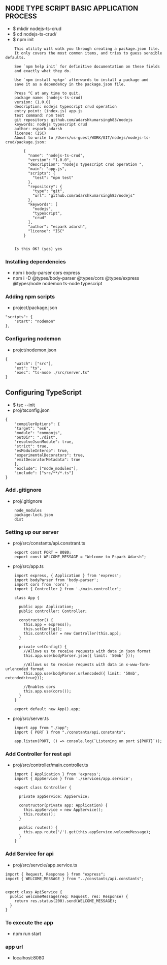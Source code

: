
## NODE TYPE SCRIPT BASIC APPLICATION PROCESS 
* $ mkdir nodejs-ts-crud
* $ cd nodejs-ts-crud/
* $ npm init 
```
	This utility will walk you through creating a package.json file.
	It only covers the most common items, and tries to guess sensible defaults.

	See `npm help init` for definitive documentation on these fields
	and exactly what they do.

	Use `npm install <pkg>` afterwards to install a package and
	save it as a dependency in the package.json file.

	Press ^C at any time to quit.
	package name: (nodejs-ts-crud) 
	version: (1.0.0) 
	description: nodejs typescript crud operation 
	entry point: (index.js) app.js
	test command: npm test
	git repository: github.com/adarshkumarsingh83/nodejs
	keywords: nodejs typescript crud 
	author: espark adarsh 
	license: (ISC) 
	About to write to /Users/us-guest/WORK/GIT/nodejs/nodejs-ts-crud/package.json:

		{
		  "name": "nodejs-ts-crud",
		  "version": "1.0.0",
		  "description": "nodejs typescript crud operation ",
		  "main": "app.js",
		  "scripts": {
		    "test": "npm test"
		  },
		  "repository": {
		    "type": "git",
		    "url": "github.com/adarshkumarsingh83/nodejs"
		  },
		  "keywords": [
		    "nodejs",
		    "typescript",
		    "crud"
		  ],
		  "author": "espark adarsh",
		  "license": "ISC"
		}


	Is this OK? (yes) yes 
```
 
### Installing dependencies
* npm i body-parser cors express
* npm i -D @types/body-parser @types/cors @types/express @types/node nodemon ts-node typescript

### Adding npm scripts
* project/package.json 
```
"scripts": {
	"start": "nodemon"
},
```
### Configuring nodemon
* projct/nodemon.json
```
{
	"watch": ["src"],
	"ext": "ts",
	"exec": "ts-node ./src/server.ts"
}
```

## Configuring TypeScript
* $  tsc --init
* proj/tsconfig.json
```
{
	"compilerOptions": {
	"target": "es6",
	"module": "commonjs",
	"outDir": "./dist",
	"resolveJsonModule": true,
	"strict": true,
	"esModuleInterop": true,
	"experimentalDecorators": true,
	"emitDecoratorMetadata": true
	},                         
	"exclude": ["node_modules"], 
	"include": ["src/**/*.ts"]
}
```

### Add .gitignore
* proj/.gitignore
```
	node_modules
	package-lock.json
	dist
```

### Setting up our server
* proj/src/constants/api.constrant.ts
```
	export const PORT = 8080;
	export const WELCOME_MESSAGE = "Welcome to Espark Adarsh";
```
* proj/src/app.ts
```
	import express, { Application } from 'express';
	import bodyParser from 'body-parser';
	import cors from 'cors';
	import { Controller } from './main.controller';

	class App {

	  public app: Application;
	  public controller: Controller;

	  constructor() {
	    this.app = express();
	    this.setConfig();
	    this.controller = new Controller(this.app);
	  }

	  private setConfig() {
	    //Allows us to receive requests with data in json format
	    this.app.use(bodyParser.json({ limit: '50mb' }));

	    //Allows us to receive requests with data in x-www-form-urlencoded format
	    this.app.use(bodyParser.urlencoded({ limit: '50mb', extended:true}));

	    //Enables cors   
	    this.app.use(cors());
	  }
	}

	export default new App().app;
```

* proj/src/server.ts
```
	import app from "./app";
	import { PORT } from "./constants/api.constants";

	app.listen(PORT, () => console.log(`Listening on port ${PORT}`));
```

### Add Controller for rest api 
* proj/src/controller/main.controller.ts
```
	import { Application } from 'express';
	import { AppService } from './services/app.service';

	export class Controller {

	  private appService: AppService;

	  constructor(private app: Application) {
	    this.appService = new AppService();
	    this.routes();
	  }

	  public routes() {
	    this.app.route('/').get(this.appService.welcomeMessage);
	  }
	}
```

### Add Service for api 
* proj/src/servcie/app.service.ts
```
import { Request, Response } from "express";
import { WELCOME_MESSAGE } from "../constants/api.constants";


export class ApiService {
  public welcomeMessage(req: Request, res: Response) {
    return res.status(200).send(WELCOME_MESSAGE);
  }
}
```

### To execute the app 
* npm run start

### app url 
* localhost:8080
